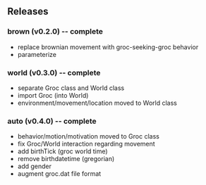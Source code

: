 ## Releases

### brown (v0.2.0) -- complete

- replace brownian movement with groc-seeking-groc behavior
- parameterize 

### world (v0.3.0) -- complete

- separate Groc class and World class
- import Groc (into World)
- environment/movement/location moved to World class

### auto (v0.4.0) -- complete

- behavior/motion/motivation moved to Groc class
- fix Groc/World interaction regarding movement
- add birthTick (groc world time)
- remove birthdatetime (gregorian)
- add gender
- augment groc.dat file format
